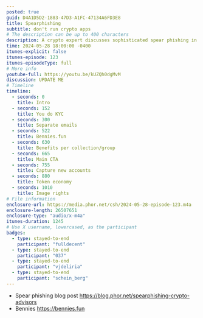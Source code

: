 ```yaml
---
posted: true
guid: D4A1D5D2-1883-47D3-A1FC-47134A6FD3E8
title: Spearphishing
subtitle: don't run crypto apps
# The description can be up to 400 characters
description: A crypto expert discusses sophisticated spear phishing in the crypto sector, experiences with scammers, and the importance of due diligence like KYC. They also highlight strategies to avoid email-based crypto scams and engage with others on potential collaborations, emphasizing the need for cautious interaction in the crypto world.
time: 2024-05-28 18:00:00 -0400
itunes-explicit: false
itunes-episode: 123
itunes-episodeType: full
# More info
youtube-full: https://youtu.be/kUZQh0dgMvM
discussion: UPDATE ME
# Timeline
timeline:
  - seconds: 0
    title: Intro
  - seconds: 152
    title: You do KYC
  - seconds: 300
    title: Separate emails
  - seconds: 522
    title: Bennies.fun
  - seconds: 630
    title: Benefits per collection/group
  - seconds: 665
    title: Main CTA
  - seconds: 755
    title: Capture new accounts
  - seconds: 880
    title: Token economy
  - seconds: 1010
    title: Image rights
# File information
enclosure-url: https://media.phor.net/csh/2024-05-28-episode-123.m4a
enclosure-length: 26507651
enclosure-type: "audio/x-m4a"
itunes-duration: 1245
# Use X username, lowercased, as the participant
badges:
  - type: stayed-to-end
    participant: "fulldecent"
  - type: stayed-to-end
    participant: "037"
  - type: stayed-to-end
    participant: "vjdeliria"
  - type: stayed-to-end
    participant: "schein_berg"
---
```


- Spear phishing blog post https://blog.phor.net/spearphishing-crypto-advisors 
- Bennies https://bennies.fun

<!--end of quick notes-->
